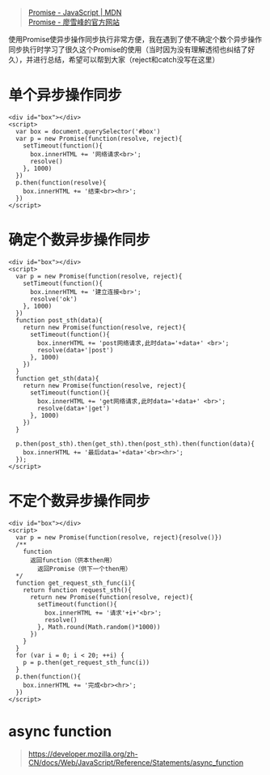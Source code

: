 > [Promise - JavaScript | MDN](https://developer.mozilla.org/zh-CN/docs/Web/JavaScript/Reference/Global_Objects/Promise)  
> [Promise - 廖雪峰的官方网站](https://www.liaoxuefeng.com/wiki/001434446689867b27157e896e74d51a89c25cc8b43bdb3000/0014345008539155e93fc16046d4bb7854943814c4f9dc2000)

使用Promise使异步操作同步执行非常方便，我在遇到了使不确定个数个异步操作同步执行时学习了很久这个Promise的使用（当时因为没有理解透彻也纠结了好久），并进行总结，希望可以帮到大家（reject和catch没写在这里）

# 单个异步操作同步
```
<div id="box"></div>
<script>
  var box = document.querySelector('#box')
  var p = new Promise(function(resolve, reject){
    setTimeout(function(){
      box.innerHTML += '网络请求<br>';
      resolve()
    }, 1000)
  })
  p.then(function(resolve){
    box.innerHTML += '结束<br><hr>';
  })
</script>
```

# 确定个数异步操作同步
```
<div id="box"></div>
<script>
  var p = new Promise(function(resolve, reject){
    setTimeout(function(){
      box.innerHTML += '建立连接<br>';
      resolve('ok')
    }, 1000)
  })
  function post_sth(data){
    return new Promise(function(resolve, reject){
      setTimeout(function(){
        box.innerHTML += 'post网络请求,此时data='+data+' <br>';
        resolve(data+'|post')
      }, 1000)
    })
  }
  function get_sth(data){
    return new Promise(function(resolve, reject){
      setTimeout(function(){
        box.innerHTML += 'get网络请求,此时data='+data+' <br>';
        resolve(data+'|get')
      }, 1000)
    })
  }
  
  p.then(post_sth).then(get_sth).then(post_sth).then(function(data){
    box.innerHTML += '最后data='+data+'<br><hr>';
  });
</script>
```

# 不定个数异步操作同步
```
<div id="box"></div>
<script>
  var p = new Promise(function(resolve, reject){resolve()})
  /**
    function
      返回function（供本then用）
        返回Promise（供下一个then用）
  */
  function get_request_sth_func(i){
    return function request_sth(){
      return new Promise(function(resolve, reject){
        setTimeout(function(){
          box.innerHTML += '请求'+i+'<br>';
          resolve()
        }, Math.round(Math.random()*1000))
      })
    }
  }
  for (var i = 0; i < 20; ++i) {
    p = p.then(get_request_sth_func(i))
  }
  p.then(function(){
    box.innerHTML += '完成<br><hr>';
  })
</script>
```
# async function
> https://developer.mozilla.org/zh-CN/docs/Web/JavaScript/Reference/Statements/async_function